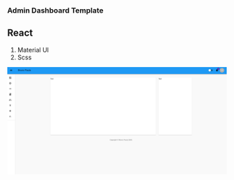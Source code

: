 ### Admin Dashboard Template

## React

1. Material UI
2. Scss

![Alt text](./layout.png?raw=true "Layout")
